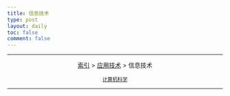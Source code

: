 ```yaml
---
title: 信息技术
type: post
layout: daily
toc: false
comment: false
---
```

---
<span><center>[索引](/gknows/index) > [应用技术](/gknows/应用技术) > 信息技术</center></span>

<small><center>[计算机科学](/gknows/计算机科学)</center></small>

---
